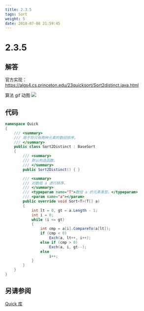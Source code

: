 ```yaml
---
title: 2.3.5
tags: Sort
weight: 5
date: 2018-07-08 21:59:45
---
```


# 2.3.5


## 解答

官方实现：https://algs4.cs.princeton.edu/23quicksort/Sort2distinct.java.html

算法 gif 动图
![](/resources/2.3.5/1.gif)

## 代码

```csharp
namespace Quick
{
    /// <summary>
    /// 用于将只有两种元素的数组排序。
    /// </summary>
    public class Sort2Distinct : BaseSort
    {
        /// <summary>
        /// 默认构造函数。
        /// </summary>
        public Sort2Distinct() { }

        /// <summary>
        /// 对数组 a 进行排序。
        /// </summary>
        /// <typeparam name="T">数组 a 的元素类型。</typeparam>
        /// <param name="a"></param>
        public override void Sort<T>(T[] a)
        {
            int lt = 0, gt = a.Length - 1;
            int i = 0;
            while (i <= gt)
            {
                int cmp = a[i].CompareTo(a[lt]);
                if (cmp < 0)
                    Exch(a, lt++, i++);
                else if (cmp > 0)
                    Exch(a, i, gt--);
                else
                    i++;
            }
        }
    }
}
```

## 另请参阅

[Quick 库](https://github.com/ikesnowy/Algorithms-4th-Edition-in-Csharp/tree/master/2%20Sorting/2.3/Quick)
